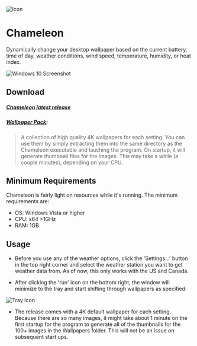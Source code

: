 ![Icon](https://raw.githubusercontent.com/ianmartinez/Chameleon/master/Icons/Chameleon-128x128.png)
# Chameleon
Dynamically change your desktop wallpaper based on the current battery, time of day, weather conditions, wind speed, temperature, humidity, or heat index. 

![Windows 10 Screenshot](https://github.com/ianmartinez/Chameleon/raw/master/Screenshots/Screenshot.jpg)       
   
## Download
##### [Chameleon latest release](https://github.com/ianmartinez/Chameleon/raw/master/Release/Chameleon.exe)
##### [Wallpaper Pack](https://downgit.github.io/#/home?url=https://github.com/ianmartinez/Chameleon/tree/master/WallpaperPack):
> A collection of high quality 4K wallpapers for each setting.  You can use them by simply extracting them into the same directory as the Chameleon executable and lauching the program. On startup, it will generate thumbnail files for the images. This may take a while (a couple minutes), depending on your CPU. 

## Minimum Requirements
Chameleon is fairly light on resources while it's running. The minimum requirements are:
- OS: Windows Vista or higher             
- CPU: x64 >1GHz          
- RAM: 1GB       
             
## Usage
- Before you use any of the weather options, click the 'Settings...' button in the top right corner and select the weather station you want to get weather data from. As of now, this only works with the US and Canada. 

- After clicking the 'run' icon on the bottom right, the window will minimize to the tray and start shifting through wallpapers as specified:

![Tray Icon](https://github.com/ianmartinez/Chameleon/raw/master/Screenshots/Tray.jpg)

- The release comes with a 4K default wallpaper for each setting. Because there are so many images, it might take about 1 minute on the first startup for the program to generate all of the thumbnails for the 100+ images in the Wallpapers folder. This will not be an issue on subsequent start ups.